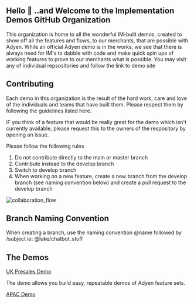 ## Hello 👋 ..and Welcome to the Implementation Demos GitHub Organization

This organization is home to all the wonderful IM-built demos, created to show off all the features and flows, to our merchants, that are possible with Adyen. While an official Adyen demo is in the works, we see that there is always need for IM's to dabble with code and make quick spin ups of working features to prove to our merchants what is possible.
You may visit any of individual repsositories and follow the link to demo site

## Contributing

Each demo in this organization is the result of the hard work, care and love of the individuals and teams that have built them. Please respect them by following the guidelines
listed here.

iF you think of a feature that would be really great for the demo which isn't currently available, please request this to the owners of the respository by opening an issue.

Please follow the following rules

1. Do not contribute directly to the main or master branch
2. Contribute instead to the develop branch
3. Switch to develop branch
4. When working on a new feature, create a new branch from the develop branch (see naming convention below) and create a pull request to the develop branch

![collaboration_flow](https://github.com/Implementation-Presales-Demos/.github/assets/58655750/f88937c9-9a70-47df-babf-2b7631d79a3a)


## Branch Naming Convention
When creating a branch, use the naming convention @name followed by /subject ie: @luke/chatbot_stuff

## The Demos

[UK Presales Demo](https://github.com/Implementation-Presales-Demos/uk-presales)

The demo allows you build easy, repeatable demos of Adyen feature sets.

[APAC Demo](https://github.com/Implementation-Presales-Demos/APAC-Demo-WebPOS)






